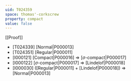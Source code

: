 ```yaml
---
uid: T024359
space: thomas'-corkscrew
property: compact
value: false
---
```

[[Proof]]

* [T024339] [Normal|P000013]
* [T024351] [Regular|P000011]
* [I000121] [Compact|P000016] => [$\sigma$-compact|P000017]
* [I000122] [$\sigma$-compact|P000017] => [Lindelof|P000018]
* [I000030] ([Regular|P000011] + [Lindelof|P000018]) => [Normal|P000013]

